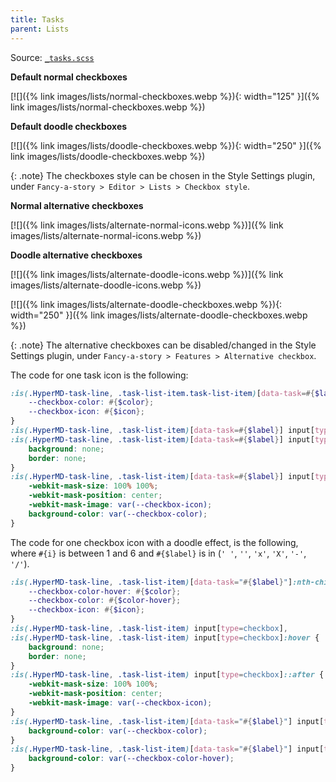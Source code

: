 ```yaml
---
title: Tasks
parent: Lists
---
```



Source: [`_tasks.scss`](https://github.com/ElsaTam/obsidian-fancy-a-story/blob/main/scss/editor/lists/_tasks.scss)

**Default normal checkboxes**

[![]({% link images/lists/normal-checkboxes.webp %}){: width="125" }]({% link images/lists/normal-checkboxes.webp %})

**Default doodle checkboxes**

[![]({% link images/lists/doodle-checkboxes.webp %}){: width="250" }]({% link images/lists/doodle-checkboxes.webp %})

{: .note}
The checkboxes style can be chosen in the Style Settings plugin, under `Fancy-a-story > Editor > Lists > Checkbox style`.

**Normal alternative checkboxes**

[![]({% link images/lists/alternate-normal-icons.webp %})]({% link images/lists/alternate-normal-icons.webp %})

**Doodle alternative checkboxes**

[![]({% link images/lists/alternate-doodle-icons.webp %})]({% link images/lists/alternate-doodle-icons.webp %})

[![]({% link images/lists/alternate-doodle-checkboxes.webp %}){: width="250" }]({% link images/lists/alternate-doodle-checkboxes.webp %})

{: .note}
The alternative checkboxes can be disabled/changed in the Style Settings plugin, under `Fancy-a-story > Features > Alternative checkbox`.


The code for one task icon is the following:
```scss
:is(.HyperMD-task-line, .task-list-item.task-list-item)[data-task=#{$label}] {
    --checkbox-color: #{$color};
    --checkbox-icon: #{$icon};
}
:is(.HyperMD-task-line, .task-list-item)[data-task=#{$label}] input[type=checkbox],
:is(.HyperMD-task-line, .task-list-item)[data-task=#{$label}] input[type=checkbox]:hover {
    background: none;
    border: none;
}
:is(.HyperMD-task-line, .task-list-item)[data-task=#{$label}] input[type=checkbox]::after {
    -webkit-mask-size: 100% 100%;
    -webkit-mask-position: center;
    -webkit-mask-image: var(--checkbox-icon);
    background-color: var(--checkbox-color);
}
```

The code for one checkbox icon with a doodle effect, is the following, where `#{i}` is between 1 and 6 and `#{$label}` is in (`' '`, `''`, `'x'`, `'X'`, `'-'`, `'/'`).
```scss
:is(.HyperMD-task-line, .task-list-item)[data-task="#{$label}"]:nth-child(6n+#{i}) {
    --checkbox-color-hover: #{$color};
    --checkbox-color: #{$color-hover};
    --checkbox-icon: #{$icon};
}
:is(.HyperMD-task-line, .task-list-item) input[type=checkbox],
:is(.HyperMD-task-line, .task-list-item) input[type=checkbox]:hover {
    background: none;
    border: none;
}
:is(.HyperMD-task-line, .task-list-item) input[type=checkbox]::after {
    -webkit-mask-size: 100% 100%;
    -webkit-mask-position: center;
    -webkit-mask-image: var(--checkbox-icon);
}
:is(.HyperMD-task-line, .task-list-item)[data-task="#{$label}"] input[type=checkbox]::after {
    background-color: var(--checkbox-color);
}
:is(.HyperMD-task-line, .task-list-item)[data-task="#{$label}"] input[type=checkbox]:hover::after {
    background-color: var(--checkbox-color-hover);
}
```